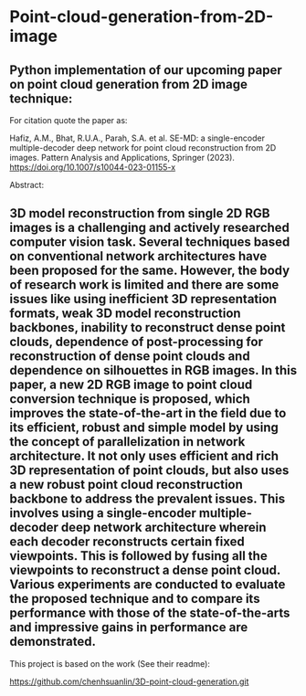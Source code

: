 # Point-cloud-generation-from-2D-image

Python implementation of our upcoming paper on point cloud generation from 2D image technique:
----------------------------------------------------------------------------------------------

For citation quote the paper as:

Hafiz, A.M., Bhat, R.U.A., Parah, S.A. et al. SE-MD: a single-encoder multiple-decoder deep network for point cloud reconstruction from 2D images. 
Pattern Analysis and Applications, Springer (2023). https://doi.org/10.1007/s10044-023-01155-x

Abstract:

3D model reconstruction from single 2D RGB images is a challenging and actively researched computer vision task. Several techniques based on conventional network architectures have been proposed for the same. However, the body of research work is limited and there are some issues like using inefficient 3D representation formats, weak 3D model reconstruction backbones, inability to reconstruct dense point clouds, dependence of post-processing for reconstruction of dense point clouds and dependence on silhouettes in RGB images. In this paper, a new 2D RGB image to point cloud conversion technique is proposed, which improves the state-of-the-art in the field due to its efficient, robust and simple model by using the concept of parallelization in network architecture. It not only uses efficient and rich 3D representation of point clouds, but also uses a new robust point cloud reconstruction backbone to address the prevalent issues. This involves using a single-encoder multiple-decoder deep network architecture wherein each decoder reconstructs certain fixed viewpoints. This is followed by fusing all the viewpoints to reconstruct a dense point cloud. Various experiments are conducted to evaluate the proposed technique and to compare its performance with those of the state-of-the-arts and impressive gains in performance are demonstrated.
-------------------------------------------------------------------------------------------

This project is based on the work (See their readme):

https://github.com/chenhsuanlin/3D-point-cloud-generation.git
